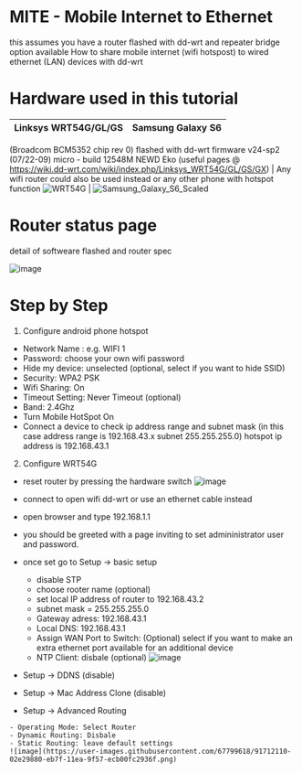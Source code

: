 # MITE - Mobile Internet to Ethernet
this assumes you have a router flashed with dd-wrt and repeater bridge option available
How to share mobile internet (wifi hotspost) to wired ethernet (LAN) devices with dd-wrt

# Hardware used in this tutorial
Linksys WRT54G/GL/GS | Samsung Galaxy S6 
----|-------
(Broadcom BCM5352 chip rev 0) flashed with dd-wrt firmware v24-sp2 (07/22-09) micro - build 12548M NEWD Eko
(useful pages @ https://wiki.dd-wrt.com/wiki/index.php/Linksys_WRT54G/GL/GS/GX) | Any wifi router could also be used instead or any other phone with hotspot function
![WRT54G](https://user-images.githubusercontent.com/67799618/91707965-8351cb00-eb78-11ea-9bcf-6762f3a32230.png) | ![Samsung_Galaxy_S6_Scaled](https://user-images.githubusercontent.com/67799618/91667284-4dbacc80-eafb-11ea-92c1-f597a17c8265.png)

# Router status page
detail of softweare flashed and router spec

![image](https://user-images.githubusercontent.com/67799618/91665740-c87dea80-eaef-11ea-96f2-606682c35c73.png)

# Step by Step
1. Configure android phone hotspot 
  - Network Name : e.g. WIFI 1
  - Password: choose your own wifi password
  - Hide my device: unselected (optional, select if you want to hide SSID)
  - Security: WPA2 PSK
  - Wifi Sharing: On
  - Timeout Setting: Never Timeout (optional)
  - Band: 2.4Ghz
  - Turn Mobile HotSpot On
  - Connect a device to check ip address range and subnet mask
  (in this case address range is 192.168.43.x subnet 255.255.255.0)
  hotspot ip address is 192.168.43.1
  
 2. Configure WRT54G
  - reset router by pressing the hardware switch
  ![image](https://user-images.githubusercontent.com/67799618/91711337-a8950800-eb7d-11ea-9bd9-6d3493751369.png)
  - connect to open wifi dd-wrt or use an ethernet cable instead
  - open browser and type 192.168.1.1
  - you should be greeted with a page inviting to set admininistrator user and password.
  - once set go to Setup -> basic setup
    - disable STP
    - choose rooter name (optional)
    - set local IP address of router to 192.168.43.2
    - subnet mask = 255.255.255.0
    - Gateway adress: 192.168.43.1
    - Local DNS: 192.168.43.1
    - Assign WAN Port to Switch: (Optional) select if you want to make an extra ethernet port available for an additional device
    - NTP Client: disbale (optional)
    ![image](https://user-images.githubusercontent.com/67799618/91711631-17726100-eb7e-11ea-900e-5d6594bd6df0.png)
     
   - Setup -> DDNS (disable)
   - Setup -> Mac Address Clone (disable)
   - Setup -> Advanced Routing
   
    - Operating Mode: Select Router
    - Dynamic Routing: Disbale
    - Static Routing: leave default settings
    ![image](https://user-images.githubusercontent.com/67799618/91712110-02e29880-eb7f-11ea-9f57-ecb00fc2936f.png)
  
